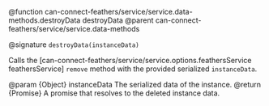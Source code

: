 @function can-connect-feathers/service/service.data-methods.destroyData destroyData
@parent can-connect-feathers/service/service.data-methods

@signature `destroyData(instanceData)`

Calls the [can-connect-feathers/service/service.options.feathersService feathersService] `remove` method with the provided serialized `instanceData`.

@param {Object} instanceData The serialized data of the instance.
@return {Promise<Object>} A promise that resolves to the deleted instance data.
